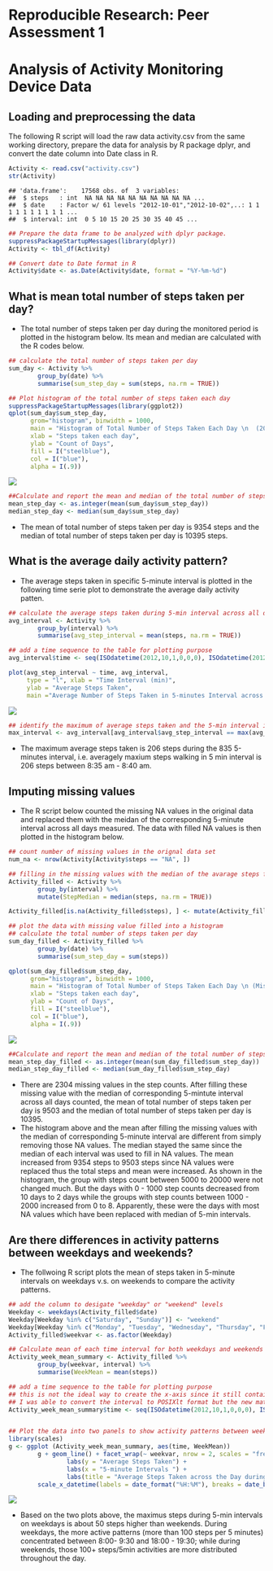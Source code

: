 # Reproducible Research: Peer Assessment 1


Analysis of Activity Monitoring Device Data 
===========================================

## Loading and preprocessing the data
The following R script will load the raw data activity.csv from the same working directory, prepare the data for analysis by R package dplyr, and convert the date column into Date class in R. 


```r
Activity <- read.csv("activity.csv")
str(Activity)
```

```
## 'data.frame':	17568 obs. of  3 variables:
##  $ steps   : int  NA NA NA NA NA NA NA NA NA NA ...
##  $ date    : Factor w/ 61 levels "2012-10-01","2012-10-02",..: 1 1 1 1 1 1 1 1 1 1 ...
##  $ interval: int  0 5 10 15 20 25 30 35 40 45 ...
```

```r
## Prepare the data frame to be analyzed with dplyr package.
suppressPackageStartupMessages(library(dplyr))
Activity <- tbl_df(Activity)

## Convert date to Date format in R
Activity$date <- as.Date(Activity$date, format = "%Y-%m-%d")
```


## What is mean total number of steps taken per day?
* The total number of steps taken per day during the monitored period is plotted in the histogram below. Its mean and median are calculated with the R codes below.


```r
## calculate the total number of steps taken per day
sum_day <- Activity %>%
        group_by(date) %>%
        summarise(sum_step_day = sum(steps, na.rm = TRUE))

## Plot histogram of the total number of steps taken each day
suppressPackageStartupMessages(library(ggplot2))
qplot(sum_day$sum_step_day, 
      grom="histogram", binwidth = 1000, 
      main = "Histogram of Total Number of Steps Taken Each Day \n  (2012-10-01 to 2012-11-30)",
      xlab = "Steps taken each day",
      ylab = "Count of Days",
      fill = I("steelblue"),
      col = I("blue"),
      alpha = I(.9))
```

![](PA1_template_files/figure-html/sumperday-1.png) 

```r
##Calculate and report the mean and median of the total number of steps taken per day
mean_step_day <- as.integer(mean(sum_day$sum_step_day))
median_step_day <- median(sum_day$sum_step_day)
```

* The mean of total number of steps taken per day is 9354 steps and the median of total number of steps taken per day is 10395 steps. 


## What is the average daily activity pattern?
* The average steps taken in specific 5-minute interval is plotted in the following time serie plot to demonstrate the average daily activity patten. 


```r
## calculate the average steps taken during 5-min interval across all days
avg_interval <- Activity %>%
        group_by(interval) %>%
        summarise(avg_step_interval = mean(steps, na.rm = TRUE))

## add a time sequence to the table for plotting purpose
avg_interval$time <- seq(ISOdatetime(2012,10,1,0,0,0), ISOdatetime(2012,10,1,23,55,0), by=(60*5))

plot(avg_step_interval ~ time, avg_interval, 
     type = "l", xlab = "Time Interval (min)", 
     ylab = "Average Steps Taken", 
     main ="Average Number of Steps Taken in 5-minutes Interval across All Days \n (2012-10-01 to 2012-11-30)" )
```

![](PA1_template_files/figure-html/actpattern-1.png) 

```r
## identify the maximum of average steps taken and the 5-min interval it occurs
max_interval <- avg_interval[avg_interval$avg_step_interval == max(avg_interval$avg_step_interval), ]
```

* The maximum average steps taken is 206 steps during the 835 5-minutes interval, i.e. averagely maxium steps walking in 5 min interval is 206 steps between 8:35 am - 8:40 am.

## Imputing missing values
* The R script below counted the missing NA values in the original data and replaced them with the meidan of the corresponding 5-minute interval across all days measured. The data with filled NA values is then plotted in the histogram below. 


```r
## count number of missing values in the orignal data set
num_na <- nrow(Activity[Activity$steps == "NA", ])

## filling in the missing values with the median of the avarage steps for the same 5-min interval across all days. 
Activity_filled <- Activity %>%
        group_by(interval) %>%
        mutate(StepMedian = median(steps, na.rm = TRUE))

Activity_filled[is.na(Activity_filled$steps), ] <- mutate(Activity_filled[is.na(Activity_filled$steps), ], steps = StepMedian)

## plot the data with missing value filled into a histogram
## calculate the total number of steps taken per day
sum_day_filled <- Activity_filled %>%
        group_by(date) %>%
        summarise(sum_step_day = sum(steps))

qplot(sum_day_filled$sum_step_day, 
      grom="histogram", binwidth = 1000, 
      main = "Histogram of Total Number of Steps Taken Each Day \n (Missing Value Filled with Median of 5-min interval) \n  (2012-10-01 to 2012-11-30)",
      xlab = "Steps taken each day",
      ylab = "Count of Days",
      fill = I("steelblue"),
      col = I("blue"),
      alpha = I(.9))
```

![](PA1_template_files/figure-html/missingvlaues-1.png) 

```r
##Calculate and report the mean and median of the total number of steps taken per day
mean_step_day_filled <- as.integer(mean(sum_day_filled$sum_step_day))
median_step_day_filled <- median(sum_day_filled$sum_step_day)
```

* There are 2304 missing values in the step counts. After filling these missing value with the median of corresponding 5-mintute interval across all days counted, the mean of total number of steps taken per day is 9503 and the median of total number of steps taken per day is 10395. 
* The histogram above and the mean after filling the missing values with the median of corresponding 5-minute interval are different from simply removing those NA values. The median stayed the same since the median of each interval was used to fill in NA values. The mean increased from 9354 steps to 9503 steps since NA values were replaced thus the total steps and mean were increased. As shown in the histogram, the group with steps count between 5000 to 20000 were not changed much. But the days with 0 - 1000 step counts decreased from 10 days to 2 days while the groups with step counts between 1000 - 2000 increased from 0 to 8. Apparently, these were the days with most NA values which have been replaced with median of 5-min intervals. 

## Are there differences in activity patterns between weekdays and weekends?
* The follwoing R script plots the mean of steps taken in 5-minute intervals on weekdays v.s. on weekends to compare the activity patterns. 


```r
## add the column to desigate "weekday" or "weekend" levels
Weekday <- weekdays(Activity_filled$date)
Weekday[Weekday %in% c("Saturday", "Sunday")] <- "weekend"
Weekday[Weekday %in% c("Monday", "Tuesday", "Wednesday", "Thursday", "Friday")] <- "weekday"
Activity_filled$weekvar <- as.factor(Weekday)

## Calculate mean of each time interval for both weekdays and weekends
Activity_week_mean_summary <- Activity_filled %>%
        group_by(weekvar, interval) %>%
        summarise(WeekMean = mean(steps))

## add a time sequence to the table for plotting purpose
## this is not the ideal way to create the x-axis since it still contains the date value but sufficient for exploration purpose.
## I was able to convert the interval to POSIXlt format but the new matrix keeps crashing R Studio when I try to use the new time variable to plot. So, I used the alternative way below.   
Activity_week_mean_summary$time <- seq(ISOdatetime(2012,10,1,0,0,0), ISOdatetime(2012,10,2,23,55,0), by=(60*5))


## Plot the data into two panels to show activity patterns between weekdays and weekends
library(scales)
g <- ggplot (Activity_week_mean_summary, aes(time, WeekMean))
        g + geom_line() + facet_wrap(~ weekvar, nrow = 2, scales = "free_x") + 
                labs(y = "Average Steps Taken") + 
                labs(x = "5-minute Intervals ") + 
                labs(title = "Average Steps Taken across the Day during Weekdays and Weekends") +
        scale_x_datetime(labels = date_format("%H:%M"), breaks = date_breaks("2 hour"))
```

![](PA1_template_files/figure-html/weekdiffweekend-1.png) 

* Based on the two plots above, the maximus steps during 5-min intervals on weekdays is about 50 steps higher than weekends. During weekdays, the more active patterns (more than 100 steps per 5 minutes) concentrated between 8:00- 9:30 and 18:00 - 19:30; while during weekends, those 100+ steps/5min activities are more distributed throughout the day. 


